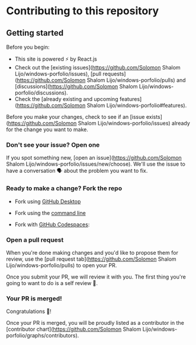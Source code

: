 # Contributing to this repository

## Getting started

Before you begin:
- This site is powered ⚡ by React.js
- Check out the [existing issues](https://github.com/Solomon Shalom Lijo/windows-porfolio/issues), [pull requests](https://github.com/Solomon Shalom Lijo/windows-porfolio/pulls) and [discussions](https://github.com/Solomon Shalom Lijo/windows-porfolio/discussions).
- Check the [already existing and upcoming features](https://github.com/Solomon Shalom Lijo/windows-porfolio#features).

Before you make your changes, check to see if an [issue exists](https://github.com/Solomon Shalom Lijo/windows-porfolio/issues) already for the change you want to make.

### Don't see your issue? Open one

If you spot something new, [open an issue](https://github.com/Solomon Shalom Lijo/windows-porfolio/issues/new/choose). We'll use the issue to have a conversation 🗣 about the problem you want to fix.

### Ready to make a change? Fork the repo

- Fork using [GitHub Desktop](https://docs.github.com/en/desktop/installing-and-configuring-github-desktop/getting-started-with-github-desktop)

- Fork using the [command line](https://docs.github.com/en/get-started/quickstart/fork-a-repo#cloning-your-forked-repository)

- Fork with [GitHub Codespaces](https://github.com/features/codespaces):

### Open a pull request
When you're done making changes and you'd like to propose them for review, use the [pull request tab](https://github.com/Solomon Shalom Lijo/windows-porfolio/pulls) to open your PR.

Once you submit your PR, we will review it with you. The first thing you're going to want to do is a self review 🧾.

### Your PR is merged!
Congratulations 🎊!

Once your PR is merged, you will be proudly listed as a contributor in the [contributor chart](https://github.com/Solomon Shalom Lijo/windows-porfolio/graphs/contributors).
